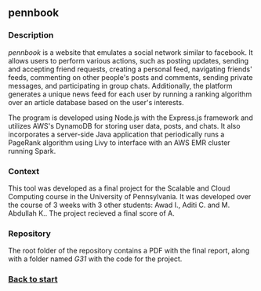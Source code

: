 ## pennbook
### Description
*pennbook* is a website that emulates a social network similar to facebook. It allows users to perform various actions, such as posting updates, sending and accepting friend requests, creating a personal feed, navigating friends' feeds, commenting on other people's posts and comments, sending private messages, and participating in group chats. Additionally, the platform generates a unique news feed for each user by running a ranking algorithm over an article database based on the user's interests. 

The program is developed using Node.js with the Express.js framework and utilizes AWS's DynamoDB for storing user data, posts, and chats. It also incorporates a server-side Java application that periodically runs a PageRank algorithm using Livy to interface with an AWS EMR cluster running Spark.
### Context
This tool was developed as a final project for the Scalable and Cloud Computing course in the University of Pennsylvania. It was developed over the course of 3 weeks with 3 other students: Awad I., Aditi C. and M. Abdullah K.. The project recieved a final score of A.
### Repository
The root folder of the repository contains a PDF with the final report, along with a folder named *G31* with the code for the project.
### [Back to start](../)
